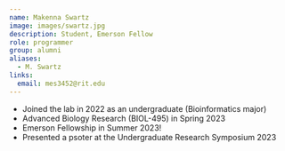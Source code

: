 ```yaml
---
name: Makenna Swartz
image: images/swartz.jpg
description: Student, Emerson Fellow
role: programmer
group: alumni
aliases:
  - M. Swartz
links:
  email: mes3452@rit.edu
---
```


- Joined the lab in 2022 as an undergraduate (Bioinformatics major)
- Advanced Biology Research (BIOL-495) in Spring 2023
- Emerson Fellowship in Summer 2023!
- Presented a psoter at the Undergraduate Research Symposium 2023